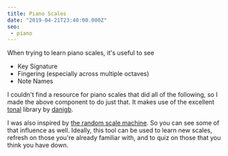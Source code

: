 ```yaml
---
title: Piano Scales
date: "2019-04-21T23:40:00.000Z"
seo:
 - piano
---
```


<div><mjh-scales></mjh-scales></div>

When trying to learn piano scales, it's useful to see

+ Key Signature
+ Fingering (especially across multiple octaves)
+ Note Names

I couldn't find a resource for piano scales that did all of the following, so I
made the above component to do just that. It makes use of the excellent [tonal]
library by [danigb].

I was also inspired by [the random scale machine]. So you can see some of that
influence as well. Ideally, this tool can be used to learn new scales, refresh
on those you're already familiar with, and to quiz on those that you think you
have down.

[tonal]: https://github.com/danigb/tonal
[danigb]: https://github.com/danigb
[the random scale machine]: http://www.therandomscalemachine.com/
